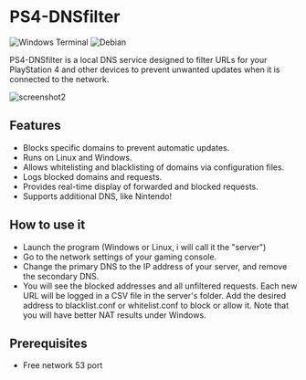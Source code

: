 # PS4-DNSfilter

![Windows Terminal](https://img.shields.io/badge/Windows%20Terminal-%234D4D4D.svg?style=for-the-badge&logo=windows-terminal&logoColor=white) ![Debian](https://img.shields.io/badge/Debian-D70A53?style=for-the-badge&logo=debian&logoColor=white)

PS4-DNSfilter is a local DNS service designed to filter URLs for your PlayStation 4 and other devices to prevent unwanted updates when it is connected to the network.

![screenshot2](https://github.com/user-attachments/assets/9a8465da-666a-46d3-9567-44dddf1a60e8)

## Features

- Blocks specific domains to prevent automatic updates.
- Runs on Linux and Windows.
- Allows whitelisting and blacklisting of domains via configuration files.
- Logs blocked domains and requests.
- Provides real-time display of forwarded and blocked requests.
- Supports additional DNS, like Nintendo!

## How to use it

- Launch the program (Windows or Linux, i will call it the "server")
- Go to the network settings of your gaming console.
- Change the primary DNS to the IP address of your server, and remove the secondary DNS.
- You will see the blocked addresses and all unfiltered requests.
  Each new URL will be logged in a CSV file in the server's folder.
  Add the desired address to blacklist.conf or whitelist.conf to block or allow it.
  Note that you will have better NAT results under Windows.

## Prerequisites

- Free network 53 port
